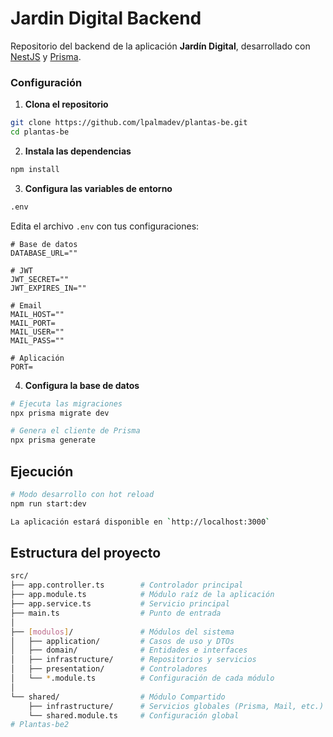 # Jardin Digital Backend

Repositorio del backend de la aplicación **Jardín Digital**, desarrollado con [NestJS](https://nestjs.com/) y [Prisma](https://www.prisma.io/).


### Configuración

1. **Clona el repositorio**
```bash
git clone https://github.com/lpalmadev/plantas-be.git
cd plantas-be
```

2. **Instala las dependencias**
```bash
npm install
```

3. **Configura las variables de entorno**
```bash
.env
```

Edita el archivo `.env` con tus configuraciones:
```env
# Base de datos
DATABASE_URL=""

# JWT
JWT_SECRET=""
JWT_EXPIRES_IN=""

# Email
MAIL_HOST=""
MAIL_PORT=
MAIL_USER=""
MAIL_PASS=""

# Aplicación
PORT=
```

4. **Configura la base de datos**
```bash
# Ejecuta las migraciones
npx prisma migrate dev

# Genera el cliente de Prisma
npx prisma generate
```

## Ejecución
```bash
# Modo desarrollo con hot reload
npm run start:dev

La aplicación estará disponible en `http://localhost:3000`


```

## Estructura del proyecto
```bash
src/
├── app.controller.ts        # Controlador principal
├── app.module.ts            # Módulo raíz de la aplicación
├── app.service.ts           # Servicio principal
├── main.ts                  # Punto de entrada
│
├── [modulos]/               # Módulos del sistema
│   ├── application/         # Casos de uso y DTOs
│   ├── domain/              # Entidades e interfaces
│   ├── infrastructure/      # Repositorios y servicios
│   ├── presentation/        # Controladores
│   └── *.module.ts          # Configuración de cada módulo
│
└── shared/                  # Módulo Compartido
    ├── infrastructure/      # Servicios globales (Prisma, Mail, etc.)
    └── shared.module.ts     # Configuración global
#   P l a n t a s - b e 2  
 